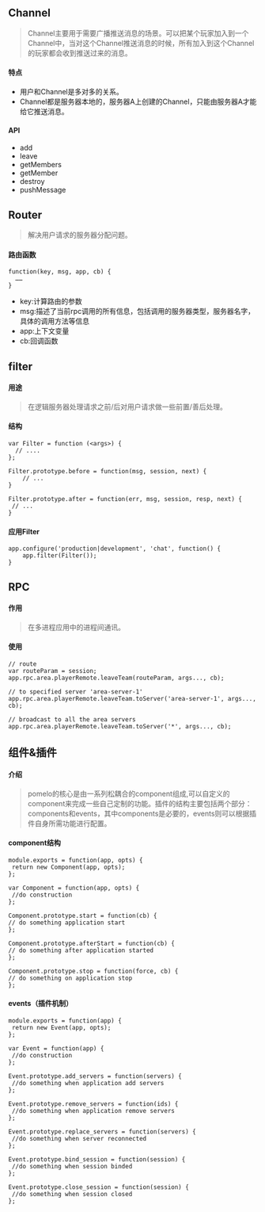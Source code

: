 ## Channel

>Channel主要用于需要广播推送消息的场景。可以把某个玩家加入到一个Channel中，当对这个Channel推送消息的时候，所有加入到这个Channel的玩家都会收到推送过来的消息。

#### 特点

- 用户和Channel是多对多的关系。
- Channel都是服务器本地的，服务器A上创建的Channel，只能由服务器A才能给它推送消息。

#### API

- add
- leave
- getMembers
- getMember
- destroy
- pushMessage

## Router

>解决用户请求的服务器分配问题。

#### 路由函数

    function(key, msg, app, cb) {
      ……
    }
    
- key:计算路由的参数
- msg:描述了当前rpc调用的所有信息，包括调用的服务器类型，服务器名字，具体的调用方法等信息
- app:上下文变量
- cb:回调函数

## filter

#### 用途

>在逻辑服务器处理请求之前/后对用户请求做一些前置/善后处理。

#### 结构

    var Filter = function (<args>) {
      // ....
    };
    
    Filter.prototype.before = function(msg, session, next) {
        // ...
    }
    
    Filter.prototype.after = function(err, msg, session, resp, next) {
     // ...
    }

#### 应用Filter

    app.configure('production|development', 'chat', function() {
        app.filter(Filter());
    }
    
## RPC

#### 作用
>在多进程应用中的进程间通讯。

#### 使用

    // route
    var routeParam = session;
    app.rpc.area.playerRemote.leaveTeam(routeParam, args..., cb);
    
    // to specified server 'area-server-1'
    app.rpc.area.playerRemote.leaveTeam.toServer('area-server-1', args..., cb);
    
    // broadcast to all the area servers
    app.rpc.area.playerRemote.leaveTeam.toServer('*', args..., cb);
    
## 组件&插件

#### 介绍
>pomelo的核心是由一系列松耦合的component组成,可以自定义的component来完成一些自己定制的功能。插件的结构主要包括两个部分：components和events，其中components是必要的，events则可以根据插件自身所需功能进行配置。

#### component结构

    module.exports = function(app, opts) {
     return new Component(app, opts);
    };
    
    var Component = function(app, opts) {
     //do construction
    };
    
    Component.prototype.start = function(cb) {
    // do something application start
    };
    
    Component.prototype.afterStart = function(cb) {
    // do something after application started
    };
    
    Component.prototype.stop = function(force, cb) {
    // do something on application stop
    };
    
#### events（插件机制）

    module.exports = function(app) {
     return new Event(app, opts);
    };
    
    var Event = function(app) {
     //do construction
    };
    
    Event.prototype.add_servers = function(servers) {
     //do something when application add servers
    };
    
    Event.prototype.remove_servers = function(ids) {
     //do something when application remove servers
    };
    
    Event.prototype.replace_servers = function(servers) {
     //do something when server reconnected
    };
    
    Event.prototype.bind_session = function(session) {
     //do something when session binded
    };
    
    Event.prototype.close_session = function(session) {
     //do something when session closed
    };
